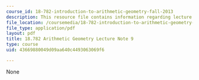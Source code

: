 ```yaml
---
course_id: 18-782-introduction-to-arithmetic-geometry-fall-2013
description: This resource file contains information regarding lecture note 9.
file_location: /coursemedia/18-782-introduction-to-arithmetic-geometry-fall-2013/43669880049d09aa640c4493063069f6_MIT18_782F13_lec9.pdf
file_type: application/pdf
layout: pdf
title: 18.782 Arithmetic Geometry Lecture Note 9
type: course
uid: 43669880049d09aa640c4493063069f6

---
```

None